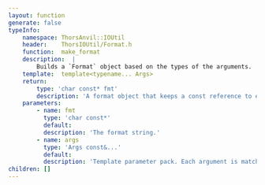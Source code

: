 ```yaml
---
layout: function
generate: false
typeInfo:
    namespace: ThorsAnvil::IOUtil
    header:    ThorsIOUtil/Format.h
    function:  make_format
    description:  |
        Builds a `Format` object based on the types of the arguments.
    template:  template<typename... Args> 
    return:
        type: 'char const* fmt'
        description: 'A format object that keeps a const reference to each argument.'
    parameters:
        - name: fmt
          type: 'char const*'
          default: 
          description: 'The format string.'
        - name: args
          type: 'Args const&...'
          default: 
          description: 'Template parameter pack. Each argument is matched to a conversion specifier.'
children: []
---
```

